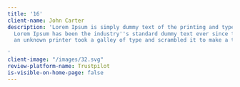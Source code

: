 ```yaml
---
title: '16'
client-name: John Carter
description: 'Lorem Ipsum is simply dummy text of the printing and typesetting industry.
  Lorem Ipsum has been the industry''s standard dummy text ever since the 1500s, when
  an unknown printer took a galley of type and scrambled it to make a type specimen

'
client-image: "/images/32.svg"
review-platform-name: Trustpilot
is-visible-on-home-page: false
---
```


